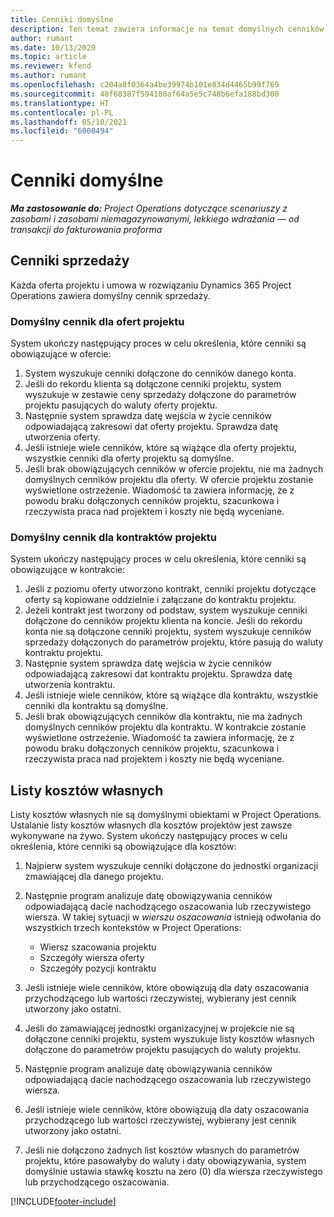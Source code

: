 ```yaml
---
title: Cenniki domyślne
description: Ten temat zawiera informacje na temat domyślnych cenników sprzedaży i kosztów w Project Operations.
author: rumant
ms.date: 10/13/2020
ms.topic: article
ms.reviewer: kfend
ms.author: rumant
ms.openlocfilehash: c204a8f0364a4be39974b101e834d4465b99f769
ms.sourcegitcommit: 40f68387f594180af64a5e5c748b6efa188bd300
ms.translationtype: HT
ms.contentlocale: pl-PL
ms.lasthandoff: 05/10/2021
ms.locfileid: "6000494"
---
```

# <a name="default-price-lists"></a>Cenniki domyślne

_**Ma zastosowanie do:** Project Operations dotyczące scenariuszy z zasobami i zasobami niemagazynowanymi, lekkiego wdrażania — od transakcji do fakturowania proforma_

## <a name="sales-price-lists"></a>Cenniki sprzedaży

Każda oferta projektu i umowa w rozwiązaniu Dynamics 365 Project Operations zawiera domyślny cennik sprzedaży. 

### <a name="price-list-default-on-project-quotes"></a>Domyślny cennik dla ofert projektu
System ukończy następujący proces w celu określenia, które cenniki są obowiązujące w ofercie:

1. System wyszukuje cenniki dołączone do cenników danego konta. 
2. Jeśli do rekordu klienta są dołączone cenniki projektu, system wyszukuje w zestawie ceny sprzedaży dołączone do parametrów projektu pasujących do waluty oferty projektu.
3. Następnie system sprawdza datę wejścia w życie cenników odpowiadającą zakresowi dat oferty projektu. Sprawdza datę utworzenia oferty.
4. Jeśli istnieje wiele cenników, które są wiążące dla oferty projektu, wszystkie cenniki dla oferty projektu są domyślne.
5. Jeśli brak obowiązujących cenników w ofercie projektu, nie ma żadnych domyślnych cenników projektu dla oferty. W ofercie projektu zostanie wyświetlone ostrzeżenie. Wiadomość ta zawiera informację, że z powodu braku dołączonych cenników projektu, szacunkowa i rzeczywista praca nad projektem i koszty nie będą wyceniane.

### <a name="price-list-default-on-project-contracts"></a>Domyślny cennik dla kontraktów projektu 
System ukończy następujący proces w celu określenia, które cenniki są obowiązujące w kontrakcie:

1. Jeśli z poziomu oferty utworzono kontrakt, cenniki projektu dotyczące oferty są kopiowane oddzielnie i załączane do kontraktu projektu.
2. Jeżeli kontrakt jest tworzony od podstaw, system wyszukuje cenniki dołączone do cenników projektu klienta na koncie. Jeśli do rekordu konta nie są dołączone cenniki projektu, system wyszukuje cenników sprzedaży dołączonych do parametrów projektu, które pasują do waluty kontraktu projektu.
4. Następnie system sprawdza datę wejścia w życie cenników odpowiadającą zakresowi dat kontraktu projektu. Sprawdza datę utworzenia kontraktu.
5. Jeśli istnieje wiele cenników, które są wiążące dla kontraktu, wszystkie cenniki dla kontraktu są domyślne.
6. Jeśli brak obowiązujących cenników dla kontraktu, nie ma żadnych domyślnych cenników projektu dla kontraktu. W kontrakcie zostanie wyświetlone ostrzeżenie. Wiadomość ta zawiera informację, że z powodu braku dołączonych cenników projektu, szacunkowa i rzeczywista praca nad projektem i koszty nie będą wyceniane.

## <a name="cost-price-lists"></a>Listy kosztów własnych

Listy kosztów własnych nie są domyślnymi obiektami w Project Operations. Ustalanie listy kosztów własnych dla kosztów projektów jest zawsze wykonywane na żywo. System ukończy następujący proces w celu określenia, które cenniki są obowiązujące dla kosztów:

1. Najpierw system wyszukuje cenniki dołączone do jednostki organizacji zmawiającej dla danego projektu.
2. Następnie program analizuje datę obowiązywania cenników odpowiadającą dacie nachodzącego oszacowania lub rzeczywistego wiersza. W takiej sytuacji w *wierszu oszacowania* istnieją odwołania do wszystkich trzech kontekstów w Project Operations:

    - Wiersz szacowania projektu
    - Szczegóły wiersza oferty
    - Szczegóły pozycji kontraktu
  
3. Jeśli istnieje wiele cenników, które obowiązują dla daty oszacowania przychodzącego lub wartości rzeczywistej, wybierany jest cennik utworzony jako ostatni.
4. Jeśli do zamawiającej jednostki organizacyjnej w projekcie nie są dołączone cenniki projektu, system wyszukuje listy kosztów własnych dołączone do parametrów projektu pasujących do waluty projektu.
5. Następnie program analizuje datę obowiązywania cenników odpowiadającą dacie nachodzącego oszacowania lub rzeczywistego wiersza. 
6. Jeśli istnieje wiele cenników, które obowiązują dla daty oszacowania przychodzącego lub wartości rzeczywistej, wybierany jest cennik utworzony jako ostatni.
7. Jeśli nie dołączono żadnych list kosztów własnych do parametrów projektu, które pasowałyby do waluty i daty obowiązywania, system domyślnie ustawia stawkę kosztu na zero (0) dla wiersza rzeczywistego lub przychodzącego oszacowania.


[!INCLUDE[footer-include](../includes/footer-banner.md)]